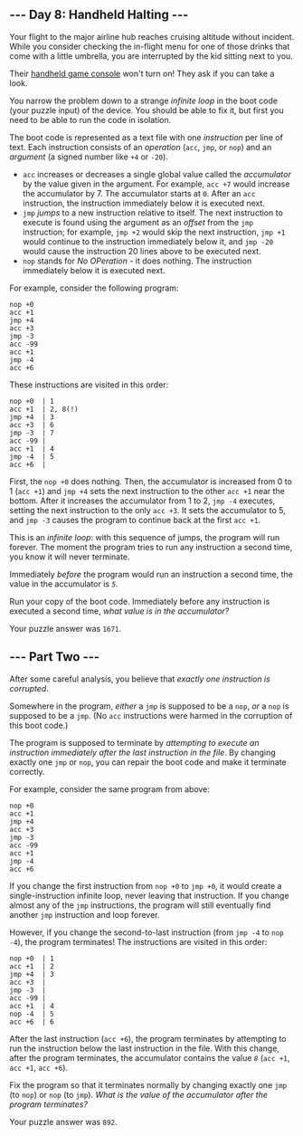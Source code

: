 \--- Day 8: Handheld Halting ---
--------------------------------

Your flight to the major airline hub reaches cruising altitude without incident. While you consider checking the in-flight menu for one of those drinks that come with a little umbrella, you are interrupted by the kid sitting next to you.

Their [handheld game console](https://en.wikipedia.org/wiki/Handheld_game_console) won't turn on! They ask if you can take a look.

You narrow the problem down to a strange _infinite loop_ in the boot code (your puzzle input) of the device. You should be able to fix it, but first you need to be able to run the code in isolation.

The boot code is represented as a text file with one _instruction_ per line of text. Each instruction consists of an _operation_ (`acc`, `jmp`, or `nop`) and an _argument_ (a signed number like `+4` or `-20`).

*   `acc` increases or decreases a single global value called the _accumulator_ by the value given in the argument. For example, `acc +7` would increase the accumulator by 7. The accumulator starts at `0`. After an `acc` instruction, the instruction immediately below it is executed next.
*   `jmp` _jumps_ to a new instruction relative to itself. The next instruction to execute is found using the argument as an _offset_ from the `jmp` instruction; for example, `jmp +2` would skip the next instruction, `jmp +1` would continue to the instruction immediately below it, and `jmp -20` would cause the instruction 20 lines above to be executed next.
*   `nop` stands for _No OPeration_ - it does nothing. The instruction immediately below it is executed next.

For example, consider the following program:

    nop +0
    acc +1
    jmp +4
    acc +3
    jmp -3
    acc -99
    acc +1
    jmp -4
    acc +6
    

These instructions are visited in this order:

    nop +0  | 1
    acc +1  | 2, 8(!)
    jmp +4  | 3
    acc +3  | 6
    jmp -3  | 7
    acc -99 |
    acc +1  | 4
    jmp -4  | 5
    acc +6  |
    

First, the `nop +0` does nothing. Then, the accumulator is increased from 0 to 1 (`acc +1`) and `jmp +4` sets the next instruction to the other `acc +1` near the bottom. After it increases the accumulator from 1 to 2, `jmp -4` executes, setting the next instruction to the only `acc +3`. It sets the accumulator to 5, and `jmp -3` causes the program to continue back at the first `acc +1`.

This is an _infinite loop_: with this sequence of jumps, the program will run forever. The moment the program tries to run any instruction a second time, you know it will never terminate.

Immediately _before_ the program would run an instruction a second time, the value in the accumulator is _`5`_.

Run your copy of the boot code. Immediately before any instruction is executed a second time, _what value is in the accumulator?_

Your puzzle answer was `1671`.

\--- Part Two ---
-----------------

After some careful analysis, you believe that _exactly one instruction is corrupted_.

Somewhere in the program, _either_ a `jmp` is supposed to be a `nop`, _or_ a `nop` is supposed to be a `jmp`. (No `acc` instructions were harmed in the corruption of this boot code.)

The program is supposed to terminate by _attempting to execute an instruction immediately after the last instruction in the file_. By changing exactly one `jmp` or `nop`, you can repair the boot code and make it terminate correctly.

For example, consider the same program from above:

    nop +0
    acc +1
    jmp +4
    acc +3
    jmp -3
    acc -99
    acc +1
    jmp -4
    acc +6
    

If you change the first instruction from `nop +0` to `jmp +0`, it would create a single-instruction infinite loop, never leaving that instruction. If you change almost any of the `jmp` instructions, the program will still eventually find another `jmp` instruction and loop forever.

However, if you change the second-to-last instruction (from `jmp -4` to `nop -4`), the program terminates! The instructions are visited in this order:

    nop +0  | 1
    acc +1  | 2
    jmp +4  | 3
    acc +3  |
    jmp -3  |
    acc -99 |
    acc +1  | 4
    nop -4  | 5
    acc +6  | 6
    

After the last instruction (`acc +6`), the program terminates by attempting to run the instruction below the last instruction in the file. With this change, after the program terminates, the accumulator contains the value _`8`_ (`acc +1`, `acc +1`, `acc +6`).

Fix the program so that it terminates normally by changing exactly one `jmp` (to `nop`) or `nop` (to `jmp`). _What is the value of the accumulator after the program terminates?_

Your puzzle answer was `892`.
